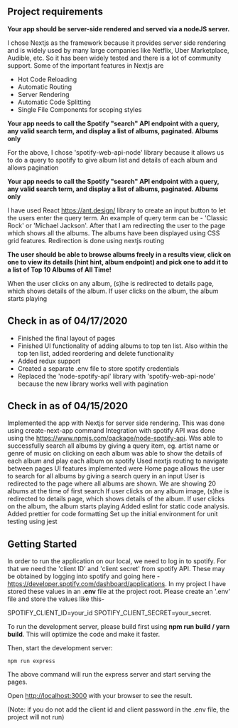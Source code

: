 ## Project requirements 

**Your app should be server-side rendered and served via a nodeJS server.**

I chose Nextjs as the framework because it provides server side rendering and is widely used by many large companies like Netflix, Uber Marketplace, Audible, etc. So it has been widely tested and there is a lot of community support.
Some of the important features in Nextjs are
- Hot Code Reloading
- Automatic Routing
- Server Rendering
- Automatic Code Splitting
- Single File Components for scoping styles


**Your app needs to call the Spotify "search" API endpoint with a query, any valid search term, and display a list of albums, paginated. Albums only**

For the above, I chose 'spotify-web-api-node' library because it allows us to do a query to spotify to give album list and details of each album and allows pagination

**Your app needs to call the Spotify "search" API endpoint with a query, any valid search term, and display a list of albums, paginated. Albums only**

I have used React https://ant.design/ library to create an input button to let the users enter the query term. An example of query term can be - 'Classic Rock' or 'Michael Jackson'. After that I am redirecting the user to the page which shows all the albums. The albums have been displayed using CSS grid features. Redirection is done using nextjs routing

**The user should be able to browse albums freely in a results view, click on one to view its details (hint hint, album endpoint) and pick one to add it to a list of Top 10 Albums of All Time!**

When the user clicks on any album, (s)he is redirected to details page, which shows details of the album. If user clicks on the album, the album starts playing

## Check in as of 04/17/2020

- Finished the final layout of pages
- Finished UI functionality of adding albums to top ten list. Also within the top ten list, added reordering and delete functionality
- Added redux support 
- Created a separate .env file to store spotify credentials
- Replaced the 'node-spotify-api' library with 'spotify-web-api-node' because the new library works well with pagination

## Check in as of 04/15/2020
Implemented the app with Nextjs for server side rendering. This was done using create-next-app command
Integration with spotify API was done using the https://www.npmjs.com/package/node-spotify-api.
Was able to successfully
  search all albums by giving a query item, eg. artist name or genre of music
on clicking on each album was able to show the details of each album and play each album on spotify
Used nextjs routing to navigate between pages
UI features implemented were
Home page allows the user to search for all albums by giving a search query in an input
User is redirected to the page where all albums are shown. We are showing 20 albums at the time of first search
If user clicks on any album image, (s)he is redirected to details page, which shows details of the album. If user clicks on the album, the album starts playing
Added eslint for static code analysis.
Added prettier for code formatting
Set up the initial environment for unit testing using jest


## Getting Started

In order to run the application on our local, we need to log in to spotify. For that we need the 'client ID' and 'client secret' from spotify API. These may be obtained by logging into spotify and going here - https://developer.spotify.com/dashboard/applications. 
In my project I have stored these values in an **.env** file at the project root. Please create an '.env' file and store the values like this-

SPOTIFY_CLIENT_ID=your_id
SPOTIFY_CLIENT_SECRET=your_secret.

To run the development server, please build first using **npm run build / yarn build**. This will optimize the code and make it faster.

Then, start the development server:
```
npm run express

```
The above command will run the express server and start serving the pages.

Open [http://localhost:3000](http://localhost:3000) with your browser to see the result.

(Note: if you do not add the client id and client password in the .env file, the project will not run)